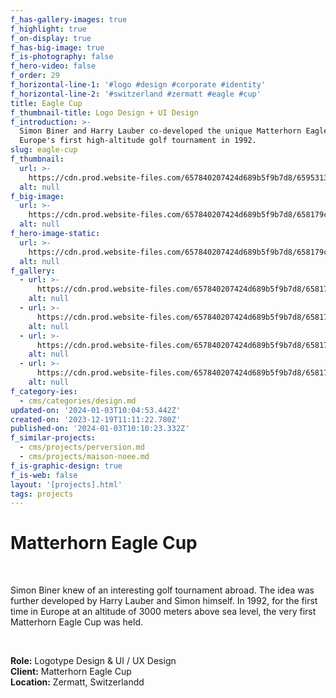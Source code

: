 ```yaml
---
f_has-gallery-images: true
f_highlight: true
f_on-display: true
f_has-big-image: true
f_is-photography: false
f_hero-video: false
f_order: 29
f_horizontal-line-1: '#logo #design #corporate #identity'
f_horizontal-line-2: '#switzerland #zermatt #eagle #cup'
title: Eagle Cup
f_thumbnail-title: Logo Design + UI Design
f_introduction: >-
  Simon Biner and Harry Lauber co-developed the unique Matterhorn Eagle Cup,
  Europe's first high-altitude golf tournament in 1992.
slug: eagle-cup
f_thumbnail:
  url: >-
    https://cdn.prod.website-files.com/657840207424d689b5f9b7d8/6595313f0e8cfa09950ff2d9_thumbnail_animated.svg
  alt: null
f_big-image:
  url: >-
    https://cdn.prod.website-files.com/657840207424d689b5f9b7d8/658179cd0e13f32fb4f7e6bf_img_eaglecup_03.svg
  alt: null
f_hero-image-static:
  url: >-
    https://cdn.prod.website-files.com/657840207424d689b5f9b7d8/658179cd3a5087c1f3a9cf6e_img_eaglecup_05.webp
  alt: null
f_gallery:
  - url: >-
      https://cdn.prod.website-files.com/657840207424d689b5f9b7d8/65817beca045a6e103fbf2d9_full-logo-animated.svg
    alt: null
  - url: >-
      https://cdn.prod.website-files.com/657840207424d689b5f9b7d8/658179cd555f4fef9cb6732b_img_eaglecup_08.svg
    alt: null
  - url: >-
      https://cdn.prod.website-files.com/657840207424d689b5f9b7d8/658179cd22f8c5cabeea3336_img_eaglecup_02.webp
    alt: null
  - url: >-
      https://cdn.prod.website-files.com/657840207424d689b5f9b7d8/658179cd3a5087c1f3a9cf6e_img_eaglecup_05.webp
    alt: null
f_category-ies:
  - cms/categories/design.md
updated-on: '2024-01-03T10:04:53.442Z'
created-on: '2023-12-19T11:11:22.780Z'
published-on: '2024-01-03T10:10:23.332Z'
f_similar-projects:
  - cms/projects/perversion.md
  - cms/projects/maison-noee.md
f_is-graphic-design: true
f_is-web: false
layout: '[projects].html'
tags: projects
---
```


Matterhorn Eagle Cup
====================

‍

Simon Biner knew of an interesting golf tournament abroad. The idea was further developed by Harry Lauber and Simon himself. In 1992, for the first time in Europe at an altitude of 3000 meters above sea level, the very first Matterhorn Eagle Cup was held.

‍

**Role:** Logotype Design & UI / UX Design  
**Client:** Matterhorn Eagle Cup  
**Location:** Zermatt, Switzerlandd
